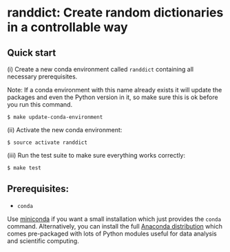 randdict: Create random dictionaries in a controllable way
==========================================================


Quick start
-----------

(i) Create a new conda environment called `randdict` containing all necessary prerequisites.

Note: If a conda environment with this name already exists it will update the packages
and even the Python version in it, so make sure this is ok before you run this command.

```
$ make update-conda-environment
```

(ii) Activate the new conda environment:

```
$ source activate randdict
```

(iii) Run the test suite to make sure everything works correctly:

```
$ make test
```


Prerequisites:
--------------

- `conda`

Use [miniconda](http://conda.pydata.org/miniconda.html) if you want a small
installation which just provides the `conda` command. Alternatively, you can
install the full [Anaconda distribution](https://www.continuum.io/downloads)
which comes pre-packaged with lots of Python modules useful for data analysis
and scientific computing.
